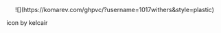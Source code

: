 <p align="center"> 
![](https://komarev.com/ghpvc/?username=1017withers&style=plastic)

icon by kelcair
</p>
